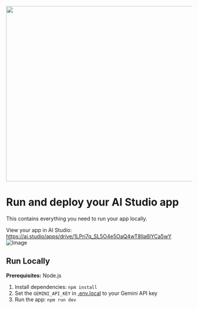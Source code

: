 <div align="center">
<img width="1200" height="475" alt="GHBanner" src="https://github.com/user-attachments/assets/0aa67016-6eaf-458a-adb2-6e31a0763ed6" />
</div>

# Run and deploy your AI Studio app

This contains everything you need to run your app locally.

View your app in AI Studio: https://ai.studio/apps/drive/1LPri7q_SL5O4e5OaQ4wT8lla6lYCa5wY
![Image]((https://github.com/sunshinebreath20115-hue/Gemini-2.5-falsh-image-chalenge-project-image-to-style/blob/main/0907.gif?raw=true))

## Run Locally

**Prerequisites:**  Node.js


1. Install dependencies:
   `npm install`
2. Set the `GEMINI_API_KEY` in [.env.local](.env.local) to your Gemini API key
3. Run the app:
   `npm run dev`
